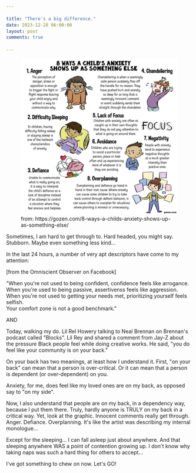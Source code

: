 ```yaml
---

title: "There's a big difference."
date: 2023-12-28 06:00:00
layout: post
comments: true

---
```


<figure>
 <img src="/images/8WaysAnxiety.jpeg" alt="oh my, this is me">
 <figcaption>from: https://gozen.com/8-ways-a-childs-anxiety-shows-up-as-something-else/</figcaption>
</figure>

Sometimes, I am hard to get through to. Hard headed, you might say. Stubborn. Maybe even something less kind...

In the last 24 hours, a number of very apt descriptors have come to my attention:

[from the Omniscient Observer on Facebook]

"When you're not used to being confident, confidence feels like arrogance.<br />
When you're used to being passive, assertivenss feels like aggression.<br />
When you're not used to getting your needs met, prioritizing yourself feels selfish.<br />
Your comfort zone is not a good benchmark."

AND

Today, walking my do. Lil Rel Howery talking to Neal Brennan on Brennan's podcast called "Blocks". Lil Rey and shared a comment from Jay-Z about the pressure Black people feel while doing creative works. He said, "you do feel like your community is on your back."

On your back has two meanings, at least how I understand it. First, "on your back" can mean that a person is over-critical. Or it can mean that a person is dependent (or over-dependent) on you.

Anxiety, for me, does feel like my loved ones are on my back, as opposed say to "on my side". 

Now, I also understand that people are on my back, in a dependency way, because I put them there. Truly, hardly anyone is TRULY on my back in a critical way. Yet, look at the graphic. Innocent comments really get through. Anger. Defiance. Overplanning. It's like the artist was describing my internal monologue... 

Except for the sleeping... I can fall asleep just about anywhere. And that sleeping anywhere WAS a point of contention growing up. I don't know why taking naps was such a hard thing for others to accept...

I've got something to chew on now. Let's GO!
